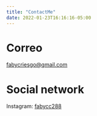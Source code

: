 ```yaml
---
title: "ContactMe"
date: 2022-01-23T16:16:16-05:00
---
```




# Correo
fabycriesgo@gmail.com

# Social network

Instagram: [fabycc288](https://www.instagram.com/fabycc288/)